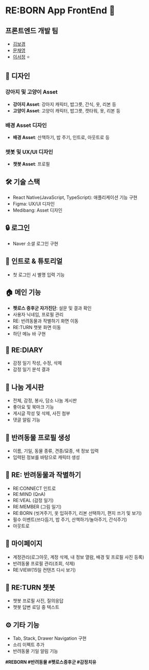 # RE:BORN App FrontEnd 🐾

## 프론트엔드 개발 팀
- [김보경](https://github.com/kimbodle)
- [문채영](https://github.com/mcy0325)
- [이서정](https://github.com/girin-sj) ⭐ 

## 🎨 디자인
### 강아지 및 고양이 Asset
- **강아지 Asset**: 강아지 캐릭터, 밥그릇, 간식, 옷, 리본 등
- **고양이 Asset**: 고양이 캐릭터, 밥그릇, 캣타워, 옷, 리본 등

### 배경 Asset 디자인
- **배경 Asset**: 산책하기, 밥 주기, 인트로, 아웃트로 등

### 챗봇 및 UX/UI 디자인
- **챗봇 Asset**: 프로필

## 🛠 기술 스택
- React Native(JavaScript, TypeScript): 애플리케이션 기능 구현
- Figma: UX/UI 디자인
- Medibang: Asset 디자인

## 🔒 로그인
- Naver 소셜 로그인 구현

## 🌟 인트로 & 튜토리얼
- 첫 로그인 시 별명 입력 기능

## 🏠 메인 기능
- **펫로스 증후군 자가진단**: 설문 및 결과 확인
- 사용자 닉네임, 프로필 관리
- RE: 반려동물과 작별하기 화면 이동
- RE:TURN 챗봇 화면 이동
- 하단 메뉴 바 구현

## 📓 RE:DIARY
- 감정 일기 작성, 수정, 삭제
- 감정 일기 분석 결과

## 💬 나눔 게시판
- 전체, 감정, 봉사, 담소 나눔 게시판
- 좋아요 및 북마크 기능
- 게시글 작성 및 삭제, 사진 첨부
- 댓글 알림 기능

## 🐶 반려동물 프로필 생성
- 이름, 기일, 동물 종류, 견종/묘종, 색 정보 입력
- 입력된 정보를 바탕으로 캐릭터 생성

## 🌈 RE: 반려동물과 작별하기
- RE:CONNECT 인트로
- RE:MIND (QnA)
- RE:VEAL (감정 일기)
- RE:MEMBER (그림 일기)
- RE:BORN (씻겨주기, 옷 입혀주기, 리본 선택하기, 편지 쓰기 및 보기)
- 필수 이벤트(쓰다듬기, 밥 주기, 산책하기/놀아주기, 간식주기)
- 아웃트로

## 🙋 마이페이지
- 계정관리(로그아웃, 계정 삭제, 내 정보 열람, 배경 및 프로필 사진 등록)
- 반려동물 프로필 관리(조회, 삭제)
- RE:VIEW(15일 컨텐츠 다시 보기)

## 🤖 RE:TURN 챗봇
- 챗봇 프로필 사진, 질의응답
- 챗봇 답변 로딩 중 텍스트

## ⚙️ 기타 기능
- Tab, Stack, Drawer Navigation 구현
- 소리 이펙트 추가
- 반려동물 기일 알림 기능

**#REBORN #반려동물 #펫로스증후군 #감정치유** 


